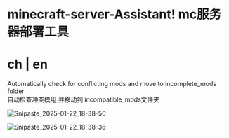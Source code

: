 # minecraft-server-Assistant! mc服务器部署工具
<h1>ch | en </h1>

Automatically check for conflicting mods and move to incomplete_mods folder<br>
自动检查冲突模组 并移动到 incompatible_mods文件夹

![Snipaste_2025-01-22_18-38-50](https://github.com/user-attachments/assets/b9e052e6-6b87-4e28-8a71-e14578807b05)

![Snipaste_2025-01-22_18-38-36](https://github.com/user-attachments/assets/4f3ef5d8-33ca-4122-adf9-86311f3919e1)

